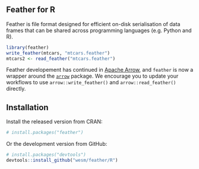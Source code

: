 ## Feather for R

Feather is file format designed for efficient on-disk serialisation of data frames that can be shared across programming languages (e.g. Python and R).

```R
library(feather)
write_feather(mtcars, "mtcars.feather")
mtcars2 <- read_feather("mtcars.feather")
```

Feather developement has continued in [Apache Arrow](https://arrow.apache.org/), and `feather` is now a wrapper around the [`arrow`](https://arrow.apache.org/docs/r/) package. We encourage you to update your workflows to use `arrow::write_feather()` and `arrow::read_feather()` directly.

## Installation

Install the released version from CRAN:

```R
# install.packages("feather")
```

Or the development version from GitHub:

```R
# install.packages("devtools")
devtools::install_github("wesm/feather/R")
```
